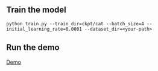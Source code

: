 

## Train the model
```python train.py --train_dir=ckpt/cat --batch_size=4 --initial_learning_rate=0.0001 --dataset_dir=<your-path>```

## Run the demo

[Demo]()
